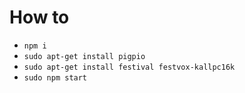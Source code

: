 # How to

- `npm i`
- `sudo apt-get install pigpio`
- `sudo apt-get install festival festvox-kallpc16k`
- `sudo npm start`
